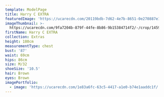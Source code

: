```yaml
---
template: ModelPage
title: Harry C EXTRA
featuredImage: 'https://ucarecdn.com/20119bdb-7d62-4e7b-8651-0e270887e1a0/'
imageThumbnail: >-
  https://ucarecdn.com/9fa7204b-879f-44fe-8b86-9b15384714f2/-/crop/1459x2019/161,229/-/preview/
firstName: Harry C EXTRA
collection: Extras
height: 180cm
measurementType: chest
bust: '87'
waist: 69cm
hips: 86cm
size: M/32
shoeSize: '10.5'
hair: Brown
eyes: Brown
imagePortfolio:
  - image: 'https://ucarecdn.com/1e83a6fc-63c5-4417-a1e0-b74e1aaddc1f/'
---
```


